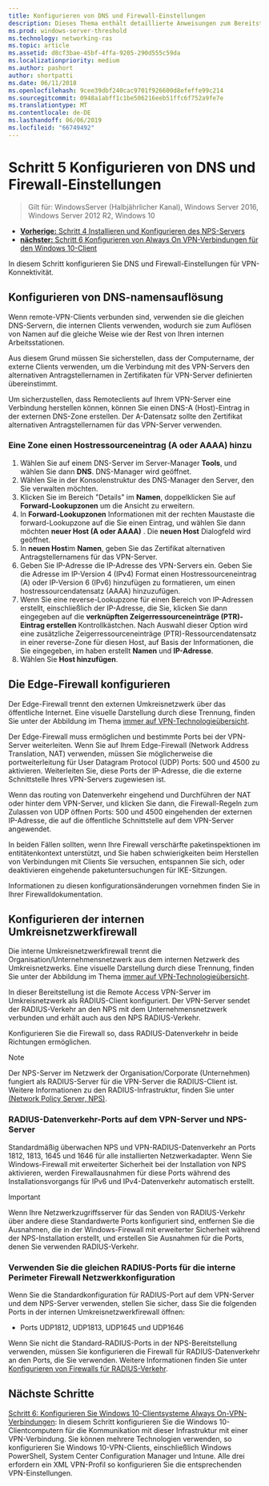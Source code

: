 ```yaml
---
title: Konfigurieren von DNS und Firewall-Einstellungen
description: Dieses Thema enthält detaillierte Anweisungen zum Bereitstellen von Always On-VPN-unter Windows Server 2016.
ms.prod: windows-server-threshold
ms.technology: networking-ras
ms.topic: article
ms.assetid: d8cf3bae-45bf-4ffa-9205-290d555c59da
ms.localizationpriority: medium
ms.author: pashort
author: shortpatti
ms.date: 06/11/2018
ms.openlocfilehash: 9cee39dbf240cac9701f926600d8efeffe99c214
ms.sourcegitcommit: 0948a1abff1c1be506216eeb51ffc6f752a9fe7e
ms.translationtype: MT
ms.contentlocale: de-DE
ms.lasthandoff: 06/06/2019
ms.locfileid: "66749492"
---
```

# <a name="step-5-configure-dns-and-firewall-settings"></a>Schritt 5 Konfigurieren von DNS und Firewall-Einstellungen

>Gilt für: WindowsServer (Halbjährlicher Kanal), Windows Server 2016, Windows Server 2012 R2, Windows 10

- [**Vorherige:** Schritt 4 Installieren und Konfigurieren des NPS-Servers](vpn-deploy-nps.md)
- [**nächster:** Schritt 6 Konfigurieren von Always On VPN-Verbindungen für den Windows 10-Client](vpn-deploy-client-vpn-connections.md)

In diesem Schritt konfigurieren Sie DNS und Firewall-Einstellungen für VPN-Konnektivität.

## <a name="configure-dns-name-resolution"></a>Konfigurieren von DNS-namensauflösung

Wenn remote-VPN-Clients verbunden sind, verwenden sie die gleichen DNS-Servern, die internen Clients verwenden, wodurch sie zum Auflösen von Namen auf die gleiche Weise wie der Rest von Ihren internen Arbeitsstationen.

Aus diesem Grund müssen Sie sicherstellen, dass der Computername, der externe Clients verwenden, um die Verbindung mit des VPN-Servers den alternativen Antragstellernamen in Zertifikaten für VPN-Server definierten übereinstimmt.

Um sicherzustellen, dass Remoteclients auf Ihrem VPN-Server eine Verbindung herstellen können, können Sie einen DNS-A (Host)-Eintrag in der externen DNS-Zone erstellen. Der A-Datensatz sollte den Zertifikat alternativen Antragstellernamen für das VPN-Server verwenden.

### <a name="to-add-a-host-a-or-aaaa-resource-record-to-a-zone"></a>Eine Zone einen Hostressourceneintrag (A oder AAAA) hinzu

1. Wählen Sie auf einem DNS-Server im Server-Manager **Tools**, und wählen Sie dann **DNS**. DNS-Manager wird geöffnet.
2. Wählen Sie in der Konsolenstruktur des DNS-Manager den Server, den Sie verwalten möchten.
3. Klicken Sie im Bereich "Details" im **Namen**, doppelklicken Sie auf **Forward-Lookupzonen** um die Ansicht zu erweitern.
4. In **Forward-Lookupzonen** Informationen mit der rechten Maustaste die forward-Lookupzone auf die Sie einen Eintrag, und wählen Sie dann möchten **neuer Host (A oder AAAA)** . Die **neuen Host** Dialogfeld wird geöffnet.
5. In **neuen Host**im **Namen**, geben Sie das Zertifikat alternativen Antragstellernamens für das VPN-Server.
6. Geben Sie IP-Adresse die IP-Adresse des VPN-Servers ein. Geben Sie die Adresse im IP-Version 4 (IPv4) Format einen Hostressourceneintrag (A) oder IP-Version 6 (IPv6) hinzufügen zu formatieren, um einen hostressourcendatensatz (AAAA) hinzuzufügen.
7. Wenn Sie eine reverse-Lookupzone für einen Bereich von IP-Adressen erstellt, einschließlich der IP-Adresse, die Sie, klicken Sie dann eingegeben auf die **verknüpften Zeigerressourceneinträge (PTR)-Eintrag erstellen** Kontrollkästchen.  Nach Auswahl dieser Option wird eine zusätzliche Zeigerressourceneinträge (PTR)-Ressourcendatensatz in einer reverse-Zone für diesen Host, auf Basis der Informationen, die Sie eingegeben, im haben erstellt **Namen** und **IP-Adresse**.
8. Wählen Sie **Host hinzufügen**.

## <a name="configure-the-edge-firewall"></a>Die Edge-Firewall konfigurieren

Der Edge-Firewall trennt den externen Umkreisnetzwerk über das öffentliche Internet. Eine visuelle Darstellung durch diese Trennung, finden Sie unter der Abbildung im Thema [immer auf VPN-Technologieübersicht](../always-on-vpn-technology-overview.md).

Der Edge-Firewall muss ermöglichen und bestimmte Ports bei der VPN-Server weiterleiten. Wenn Sie auf Ihrem Edge-Firewall (Network Address Translation, NAT) verwenden, müssen Sie möglicherweise die portweiterleitung für User Datagram Protocol (UDP) Ports: 500 und 4500 zu aktivieren. Weiterleiten Sie, diese Ports der IP-Adresse, die die externe Schnittstelle Ihres VPN-Servers zugewiesen ist.

Wenn das routing von Datenverkehr eingehend und Durchführen der NAT oder hinter dem VPN-Server, und klicken Sie dann, die Firewall-Regeln zum Zulassen von UDP öffnen Ports: 500 und 4500 eingehenden der externen IP-Adresse, die auf die öffentliche Schnittstelle auf dem VPN-Server angewendet.

In beiden Fällen sollten, wenn Ihre Firewall verschärfte paketinspektionen im entitätenkontext unterstützt, und Sie haben schwierigkeiten beim Herstellen von Verbindungen mit Clients Sie versuchen, entspannen Sie sich, oder deaktivieren eingehende paketuntersuchungen für IKE-Sitzungen.

Informationen zu diesen konfigurationsänderungen vornehmen finden Sie in Ihrer Firewalldokumentation.

## <a name="configure-the-internal-perimeter-network-firewall"></a>Konfigurieren der internen Umkreisnetzwerkfirewall

Die interne Umkreisnetzwerkfirewall trennt die Organisation/Unternehmensnetzwerk aus dem internen Netzwerk des Umkreisnetzwerks. Eine visuelle Darstellung durch diese Trennung, finden Sie unter der Abbildung im Thema [immer auf VPN-Technologieübersicht](../always-on-vpn-technology-overview.md).

In dieser Bereitstellung ist die Remote Access VPN-Server im Umkreisnetzwerk als RADIUS-Client konfiguriert.  Der VPN-Server sendet der RADIUS-Verkehr an den NPS mit dem Unternehmensnetzwerk verbunden und erhält auch aus den NPS RADIUS-Verkehr.

Konfigurieren Sie die Firewall so, dass RADIUS-Datenverkehr in beide Richtungen ermöglichen.

>[!NOTE]
>Der NPS-Server im Netzwerk der Organisation/Corporate (Unternehmen) fungiert als RADIUS-Server für die VPN-Server die RADIUS-Client ist. Weitere Informationen zu den RADIUS-Infrastruktur, finden Sie unter [(Network Policy Server, NPS)](../../../../../networking/technologies/nps/nps-top.md).

### <a name="radius-traffic-ports-on-the-vpn-server-and-nps-server"></a>RADIUS-Datenverkehr-Ports auf dem VPN-Server und NPS-Server

Standardmäßig überwachen NPS und VPN-RADIUS-Datenverkehr an Ports 1812, 1813, 1645 und 1646 für alle installierten Netzwerkadapter. Wenn Sie Windows-Firewall mit erweiterter Sicherheit bei der Installation von NPS aktivieren, werden Firewallausnahmen für diese Ports während des Installationsvorgangs für IPv6 und IPv4-Datenverkehr automatisch erstellt.

>[!IMPORTANT]
>Wenn Ihre Netzwerkzugriffsserver für das Senden von RADIUS-Verkehr über andere diese Standardwerte Ports konfiguriert sind, entfernen Sie die Ausnahmen, die in der Windows-Firewall mit erweiterter Sicherheit während der NPS-Installation erstellt, und erstellen Sie Ausnahmen für die Ports, denen Sie verwenden RADIUS-Verkehr.

### <a name="use-the-same-radius-ports-for-the-internal-perimeter-network-firewall-configuration"></a>Verwenden Sie die gleichen RADIUS-Ports für die interne Perimeter Firewall Netzwerkkonfiguration

Wenn Sie die Standardkonfiguration für RADIUS-Port auf dem VPN-Server und dem NPS-Server verwenden, stellen Sie sicher, dass Sie die folgenden Ports in der internen Umkreisnetzwerkfirewall öffnen:

- Ports UDP1812, UDP1813, UDP1645 und UDP1646

Wenn Sie nicht die Standard-RADIUS-Ports in der NPS-Bereitstellung verwenden, müssen Sie konfigurieren die Firewall für RADIUS-Datenverkehr an den Ports, die Sie verwenden. Weitere Informationen finden Sie unter [Konfigurieren von Firewalls für RADIUS-Verkehr](../../../../../networking/technologies/nps/nps-firewalls-configure.md).

## <a name="next-steps"></a>Nächste Schritte

[Schritt 6: Konfigurieren Sie Windows 10-Clientsysteme Always On-VPN-Verbindungen](vpn-deploy-client-vpn-connections.md): In diesem Schritt konfigurieren Sie die Windows 10-Clientcomputern für die Kommunikation mit dieser Infrastruktur mit einer VPN-Verbindung. Sie können mehrere Technologien verwenden, so konfigurieren Sie Windows 10-VPN-Clients, einschließlich Windows PowerShell, System Center Configuration Manager und Intune. Alle drei erfordern ein XML VPN-Profil so konfigurieren Sie die entsprechenden VPN-Einstellungen.